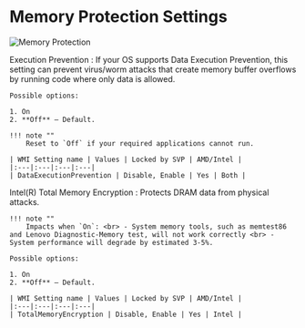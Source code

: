 # Memory Protection Settings

![Memory Protection](https://cdrt.github.io/mk_docs/ref/bios/settings/thinkpad/img/tp_memoryprotection.png)

Execution Prevention
:  If your OS supports Data Execution Prevention, this setting can prevent virus/worm attacks that create memory buffer overflows by running code where only data is allowed.

    Possible options:

    1. On
    2. **Off** – Default.

    !!! note ""
        Reset to `Off` if your required applications cannot run.

    | WMI Setting name | Values | Locked by SVP | AMD/Intel |
    |:---|:---|:---|:---|
    | DataExecutionPrevention | Disable, Enable | Yes | Both |

Intel(R) Total Memory Encryption
:  Protects DRAM data from physical attacks.

    !!! note ""
        Impacts when `On`: <br> - System memory tools, such as memtest86 and Lenovo Diagnostic-Memory test, will not work correctly <br> - System performance will degrade by estimated 3-5%.

    Possible options:

    1. On
    2. **Off** – Default.

    | WMI Setting name | Values | Locked by SVP | AMD/Intel |
    |:---|:---|:---|:---|
    | TotalMemoryEncryption | Disable, Enable | Yes | Intel |
